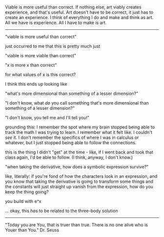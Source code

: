 Viable is more useful than correct. If nothing else, art viably creates experience, and that's useful. Art doesn't have to be correct, it just has to create an experience. I think of everything I do and make and think as art. All we have is experience. All I have to make is art.

---

"viable is more useful than correct"

just occurred to me that this is pretty much just

"viable is more viable than correct"

"x is more x than correct"

for what values of x is this correct?

I think this ends up looking like

"what's more dimensional than something of a lesser dimension?"

"I don't know, what *do* you call something that's more dimensional than something of a lesser dimension?"

"I don't know, you tell me and I'll tell you!"

grounding this: I remember the spot where my brain stopped being able to track the math I was trying to learn. I remember what it felt like. I couldn't *see* it. I don't remember the specifics of where I was in calculus or whatever, but I just stopped being able to follow the connections.

this is the thing I didn't "get" at the time - like, if I went back and took that class again, I'd be able to follow. (I think, anyway, I don't know.)

"when taking the derivative, how does a symbolic expression survive?"

like, literally: if you're fond of how the characters look in an expression, and you know that taking the derivative is going to transform some things and the constants will just straight up vanish from the expression, how do you keep the thing going?

you build with e^x

... okay, this *has* to be related to the three-body solution

---

"Today you are You, that is truer than true. There is no one alive who is Youer than You."
Dr. Seuss
